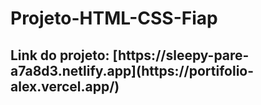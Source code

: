 # Projeto-HTML-CSS-Fiap

<h2>Link do projeto: [https://sleepy-pare-a7a8d3.netlify.app](https://portifolio-alex.vercel.app/)</h2>
